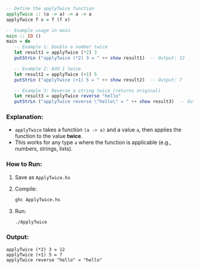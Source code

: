  ```haskell
-- Define the applyTwice function
applyTwice :: (a -> a) -> a -> a
applyTwice f x = f (f x)

-- Example usage in main
main :: IO ()
main = do
    -- Example 1: Double a number twice
    let result1 = applyTwice (*2) 3
    putStrLn ("applyTwice (*2) 3 = " ++ show result1)  -- Output: 12

    -- Example 2: Add 1 twice
    let result2 = applyTwice (+1) 5
    putStrLn ("applyTwice (+1) 5 = " ++ show result2)  -- Output: 7

    -- Example 3: Reverse a string twice (returns original)
    let result3 = applyTwice reverse "hello"
    putStrLn ("applyTwice reverse \"hello\" = " ++ show result3)  -- Output: "hello"
```

### Explanation:

* `applyTwice` takes a function `(a -> a)` and a value `a`, then applies the function to the value **twice**.
* This works for any type `a` where the function is applicable (e.g., numbers, strings, lists).

### How to Run:

1. Save as `ApplyTwice.hs`
2. Compile:

   ```bash
   ghc ApplyTwice.hs
   ```
3. Run:

   ```bash
   ./ApplyTwice
   ```

### Output:

```
applyTwice (*2) 3 = 12
applyTwice (+1) 5 = 7
applyTwice reverse "hello" = "hello"
```

